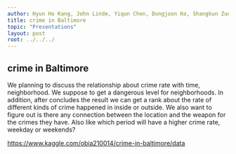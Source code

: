 ```yaml
---
author: Hyun Ho Kang, John Linde, Yiqun Chen, Dongjoon Ko, Shangkun Zuo, Yiwen Liy
title: crime in Baltimore
topic: "Presentations"
layout: post
root: ../../../
---
```


## crime in Baltimore

We planning to discuss the relationship about crime rate with time, neighborhood. We suppose to get a  dangerous level for neighborhoods. In addition, after concludes the result we can get a rank about the rate of different kinds of crime happened in inside or outside. We also want to figure out is there any connection between the location and the weapon for the crimes they have. Also like which period will have a higher crime rate, weekday or weekends?


https://www.kaggle.com/obia210014/crime-in-baltimore/data

